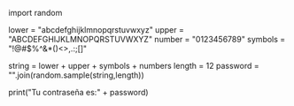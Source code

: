 import random

lower = "abcdefghijklmnopqrstuvwxyz"
upper = "ABCDEFGHIJKLMNOPQRSTUVWXYZ"
number = "0123456789"
symbols = "!@#$%^&*()<>,.:;[]"

string = lower + upper + symbols + numbers
length = 12
password = "".join(random.sample(string,length))

print("Tu contraseña es:" + password)
